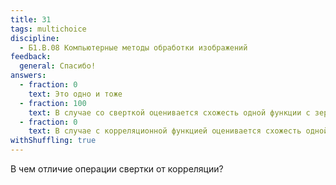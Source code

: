 ```yaml
---
title: 31
tags: multichoice
discipline:
  - Б1.В.08 Компьютерные методы обработки изображений
feedback:
  general: Спасибо!
answers:
  - fraction: 0
    text: Это одно и тоже
  - fraction: 100
    text: В случае со сверткой оценивается схожесть одной функции с зеркально отраженной и сдвигаемой во времени второй функции
  - fraction: 0
    text: В случае с корреляционной функцией оценивается схожесть одной функции с зеркально отраженной и сдвигаемой во времени второй функции
withShuffling: true
---
```


В чем отличие операции свертки от корреляции?
